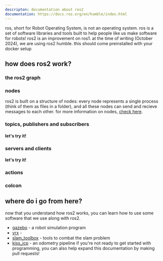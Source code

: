 ```yaml
---
descripton: documentation about ros2
documentation: https://docs.ros.org/en/humble/index.html
---
```

ros, short for Robot Operating System, is not an operating system.
ros is a set of software libraries and tools built to help people like us make software for robots! ros2 is an improvement on ros1.
at the time of writing (October 2024), we are using ros2 humble. this should come preinstalled with your docker setup

## how does ros2 work?
### the ros2 graph
### nodes
ros2 is built on a structure of nodes: every node represents a single process (think of them as files in a folder), and all these nodes can send and recieve messages to each other.
for more information on nodes, [check here](https://docs.ros.org/en/humble/Tutorials/Beginner-CLI-Tools/Understanding-ROS2-Nodes/Understanding-ROS2-Nodes.html).
### topics, publishers and subscribers
#### let's try it!
### servers and clients
#### let's try it!
### actions
### colcon

## where do i go from here?
now that you understand how ros2 works, you can learn how to use some software that we use along with ros2.
* [gazebo](./gazebo.md) - a robot simulation program
* [vrx](./vrx.md) - 
* [slam_toolbox](./slam_toolbox.md) - tools to combat the slam problem
* [kiss_icp](./kiss_icp.md) - an odometry pipeline
if you're not ready to get started with programming, you can also help expand this documentation by making pull requests!